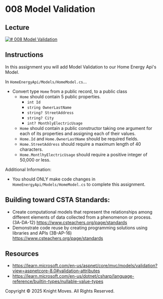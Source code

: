 # 008 Model Validation

## Lecture

[![# 008 Model Validation](https://img.youtube.com/vi/MmpGZ9_CkQA/0.jpg)](https://www.youtube.com/watch?v=MmpGZ9_CkQA)

## Instructions

In this assignment you will add Model Validation to our Home Energy Api's Model.

In `HomeEnergyApi/Models/HomeModel.cs`...

- Convert type `Home` from a public record, to a public class
  - `Home` should contain 5 public properties.
    - `int Id`
    - `string OwnerLastName`
    - `string? StreetAddress`
    - `string? City`
    - `int? MonthlyElectricUsage`
  - `Home` should contain a public constructor taking one argument for each of its properties and assigning each of their values.
  - `Home.Id` and `Home.OwnerLastName` should be required fields.
  - `Home.StreetAddress` should require a maximum length of 40 characters.
  - `Home.MontlhyElectricUsage` should require a positive integer of 50,000 or less.

Additional Information:

- You should ONLY make code changes in `HomeEnergyApi/Models/HomeModel.cs` to complete this assignment.

## Building toward CSTA Standards:

- Create computational models that represent the relationships among different elements of data collected from a phenomenon or process. (3A-DA-12) https://www.csteachers.org/page/standards
- Demonstrate code reuse by creating programming solutions using libraries and APIs (3B-AP-16) https://www.csteachers.org/page/standards

## Resources

- https://learn.microsoft.com/en-us/aspnet/core/mvc/models/validation?view=aspnetcore-8.0#validation-attributes
- https://learn.microsoft.com/en-us/dotnet/csharp/language-reference/builtin-types/nullable-value-types

Copyright &copy; 2025 Knight Moves. All Rights Reserved.
